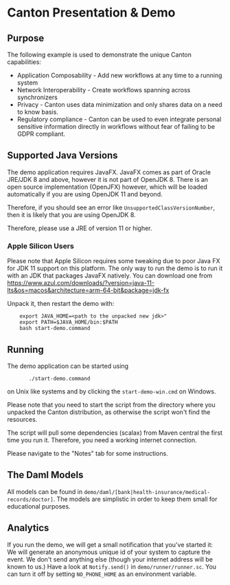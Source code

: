 # Canton Presentation & Demo

## Purpose

The following example is used to demonstrate the unique Canton capabilities:
  * Application Composability - Add new workflows at any time to a running system
  * Network Interoperability - Create workflows spanning across synchronizers
  * Privacy - Canton uses data minimization and only shares data on a need to know basis.
  * Regulatory compliance - Canton can be used to even integrate personal sensitive information directly in workflows
    without fear of failing to be GDPR compliant.

## Supported Java Versions

The demo application requires JavaFX. JavaFX comes as part of Oracle JRE/JDK 8 and above, however
it is not part of OpenJDK 8. There is an open source implementation (OpenJFX) however, which
will be loaded automatically if you are using OpenJDK 11 and beyond.

Therefore, if you should see an error like `UnsupportedClassVersionNumber`, then it is likely
that you are using OpenJDK 8.

Therefore, please use a JRE of version 11 or higher.

### Apple Silicon Users

Please note that Apple Silicon requires some tweaking due to poor Java FX for JDK 11 support on this platform.
The only way to run the demo is to run it with an JDK that packages JavaFX natively. You can download one from
https://www.azul.com/downloads/?version=java-11-lts&os=macos&architecture=arm-64-bit&package=jdk-fx

Unpack it, then restart the demo with:
```
    export JAVA_HOME=<path to the unpacked new jdk>"
    export PATH=$JAVA_HOME/bin:$PATH
    bash start-demo.command
```

## Running

The demo application can be started using

```
       ./start-demo.command
```
on Unix like systems and by clicking the ``start-demo-win.cmd`` on Windows.

Please note that you need to start the script from the directory where you unpacked the Canton distribution,
as otherwise the script won't find the resources.

The script will pull some dependencies (scalax) from Maven central the first time you run it. Therefore, you need
a working internet connection.

Please navigate to the "Notes" tab for some instructions.

## The Daml Models

All models can be found in `demo/daml/[bank|health-insurance/medical-records/doctor]`. The models are
simplistic in order to keep them small for educational purposes.

## Analytics

If you run the demo, we will get a small notification that you've started it: We will generate
an anonymous unique id of your system to capture the event. We don't send anything else (though
your internet address will be known to us.) Have a look at `Notify.send()` in
`demo/runner/runner.sc`. You can turn it off by setting `NO_PHONE_HOME` as an
environment variable.

